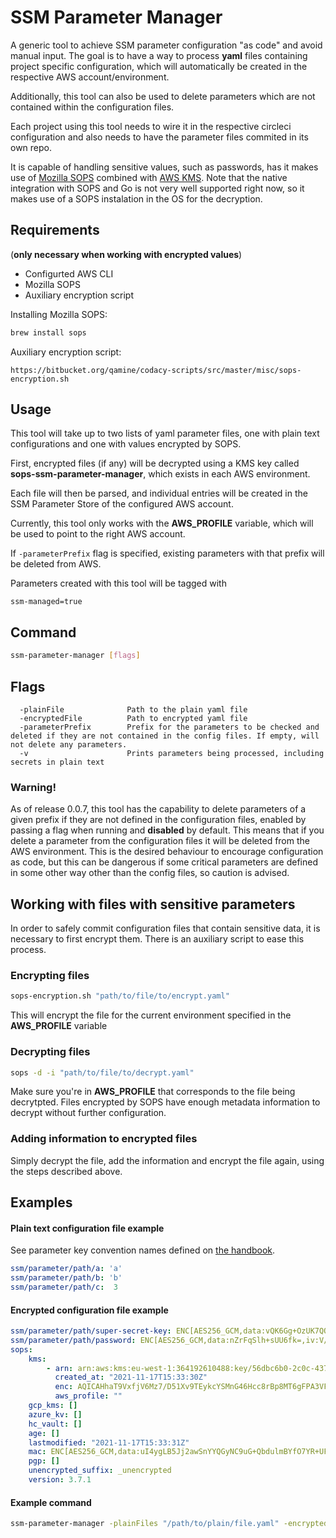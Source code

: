 # SSM Parameter Manager

A generic tool to achieve SSM parameter configuration "as code" and avoid manual input. The goal is to have a way to process **yaml** files containing project specific configuration, which will automatically be created in the respective AWS account/environment. 

Additionally, this tool can also be used to delete parameters which are not contained within the configuration files.

Each project using this tool needs to wire it in the respective circleci configuration and also needs to have the parameter files commited in its own repo.

It is capable of handling sensitive values, such as passwords, has it makes use of [Mozilla SOPS](https://github.com/mozilla/sops) combined with [AWS KMS](https://aws.amazon.com/kms/). Note that the native integration with SOPS and Go is not very well supported right now, so it makes use of a SOPS instalation in the OS for the decryption.

## Requirements

(**only necessary when working with encrypted values**)

* Configurted AWS CLI
* Mozilla SOPS 
* Auxiliary encryption script

Installing Mozilla SOPS: 
````sh
brew install sops
````
Auxiliary encryption script:
````
https://bitbucket.org/qamine/codacy-scripts/src/master/misc/sops-encryption.sh
````


## Usage

This tool will take up to two lists of yaml parameter files, one with plain text configurations and one with values encrypted by SOPS.

First, encrypted files (if any) will be decrypted using a KMS key called **sops-ssm-parameter-manager**, which exists in each AWS environment.

Each file will then be parsed, and individual entries will be created in the SSM Parameter Store of the configured AWS account.

Currently, this tool only works with the **AWS_PROFILE** variable, which will be used to point to the right AWS account.

If `-parameterPrefix` flag is specified, existing parameters with that prefix will be deleted from AWS.

Parameters created with this tool will be tagged with

```
ssm-managed=true
```

## Command

```sh
ssm-parameter-manager [flags]
```

## Flags
```
  -plainFile              Path to the plain yaml file
  -encryptedFile          Path to encrypted yaml file
  -parameterPrefix        Prefix for the parameters to be checked and deleted if they are not contained in the config files. If empty, will not delete any parameters.
  -v                      Prints parameters being processed, including secrets in plain text
```

### Warning!

As of release 0.0.7, this tool has the capability to delete parameters of a given prefix if they are not defined in the configuration files, enabled by passing a flag when running and **disabled** by default. This means that if you delete a parameter from the configuration files it will be deleted from the AWS environment. This is the desired behaviour to encourage configuration as code, but this can be dangerous if some critical parameters are defined in some other way other than the config files, so caution is advised.

## Working with files with sensitive parameters

In order to safely commit configuration files that contain sensitive data, it is necessary to first encrypt them. There is an auxiliary script to ease this process.

### Encrypting files

```sh
sops-encryption.sh "path/to/file/to/encrypt.yaml" 
```
This will encrypt the file for the current environment specified in the **AWS_PROFILE** variable

### Decrypting files

```sh
sops -d -i "path/to/file/to/decrypt.yaml" 
```

Make sure you're in **AWS_PROFILE** that corresponds to the file being decrytpted. Files encrypted by SOPS have enough metadata information to decrypt without further configuration.

### Adding information to encrypted files

Simply decrypt the file, add the information and encrypt the file again, using the steps described above.

## Examples

#### Plain text configuration file example

See parameter key convention names defined on [the handbook](http://127.0.0.1:8000/engineering/guidelines/application-parameters.html#ssm-parameter-conventions).

```yaml
ssm/parameter/path/a: 'a'
ssm/parameter/path/b: 'b'
ssm/parameter/path/c:  3
```

#### Encrypted configuration file example

```yaml
ssm/parameter/path/super-secret-key: ENC[AES256_GCM,data:vQK6Gg+OzUK7QQ==,iv:w6bdRet/EVwvXwDwrDaxisO/IY1sP3fN/GkvPN+euzA=,tag:2qDAm80zvxDh8UbVlQWiXA==,type:str]
ssm/parameter/path/password: ENC[AES256_GCM,data:nZrFqSlh+sUU6fk=,iv:V/QGow5xbuoHeACDgmmz3P7x/ptsh8yfC/yB//hEvPU=,tag:4b7CVFGEVL3T5IAyZ2GiOw==,type:str]
sops:
    kms:
        - arn: arn:aws:kms:eu-west-1:364192610488:key/56dbc6b0-2c0c-4370-8ddc-c081224b5998
          created_at: "2021-11-17T15:33:30Z"
          enc: AQICAHhaT9VxfjV6Mz7/D51Xv9TEykcYSMnG46Hcc8rBp8MT6gFPA3VFkp8noTBK9TpRnfBMAAAAfjB8BgkqhkiG9w0BBwagbzBtAgEAMGgGCSqGSIb3DQEHATAeBglghkgBZQMEAS4wEQQMA1QHMJykps7DVsSzAgEQgDsnK2KzEbh6C35fo221FI5WtnwIOLeLVhqyFwU5N5/73+ynWP3Fjvm/xkRH2Y+nYNzXK+mYxUHCljLluQ==
          aws_profile: ""
    gcp_kms: []
    azure_kv: []
    hc_vault: []
    age: []
    lastmodified: "2021-11-17T15:33:31Z"
    mac: ENC[AES256_GCM,data:uI4ygLB5Jj2awSnYYQGyNC9uG+QbdulmBYfO7YR+UFigXmBC2XXN9vo9tMQ5l32RYg447h9qsL+f7A8WZqfWbeIoe3T/lW4r7uEsvdsk+rX23ONczThrELYHF5YBE0wQcQDSNu5hxR2e30f755OU11ohcx159dFxyKUc1WyYUIM=,iv:2GsiXeZt3iLdUEAO2bdVZdRzqZVdnW2hdBcc62RT3Iw=,tag:oz0xFgSUZ5mC1a9vTpTpNw==,type:str]
    pgp: []
    unencrypted_suffix: _unencrypted
    version: 3.7.1

```

#### Example command
```sh
ssm-parameter-manager -plainFiles "/path/to/plain/file.yaml" -encryptedFiles "/path/to/encryptedfie.yaml"
```
